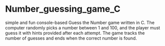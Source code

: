 # Number_guessing_game_C
simple and fun console-based Guess the Number game written in C. The computer randomly picks a number between 1 and 100, and the player must guess it with hints provided after each attempt. The game tracks the number of guesses and ends when the correct number is found.
